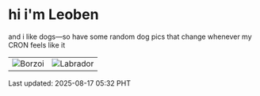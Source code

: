 # hi i'm Leoben

and i like dogs—so have some random dog pics that change whenever my CRON feels like it

|  |  |
|--------|----------|
| ![Borzoi](https://random-dog-vercel.vercel.app/api/random-borzoi?v=1755379953) | ![Labrador](https://random-dog-vercel.vercel.app/api/random-labrador?v=1755379953) |

Last updated: 2025-08-17 05:32 PHT
